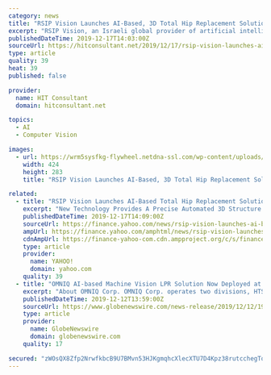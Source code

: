 ```yaml
---
category: news
title: "RSIP Vision Launches AI-Based, 3D Total Hip Replacement Solution"
excerpt: "RSIP Vision, an Israeli global provider of artificial intelligence (AI), computer vision, and image processing technology, announced today a new AI-based total hip replacement solution that ..."
publishedDateTime: 2019-12-17T14:03:00Z
sourceUrl: https://hitconsultant.net/2019/12/17/rsip-vision-launches-ai-based-3d-total-hip-replacement-solution/
type: article
quality: 39
heat: 39
published: false

provider:
  name: HIT Consultant
  domain: hitconsultant.net

topics:
  - AI
  - Computer Vision

images:
  - url: https://wrm5sysfkg-flywheel.netdna-ssl.com/wp-content/uploads/2019/12/X-ray-image-showing-femur-fracture.jpg
    width: 424
    height: 283
    title: "RSIP Vision Launches AI-Based, 3D Total Hip Replacement Solution"

related:
  - title: "RSIP Vision Launches AI-Based Total Hip Replacement Solution"
    excerpt: "New Technology Provides A Precise Automated 3D Structure for Physicians to Better Plan Surgery TEL AVIV, Israel, Dec. 17, 2019 /PRNewswire/ -- RSIP Vision, a global leader in artificial intelligence (AI), computer vision, and image processing technology, announced today a new AI-based total hip replacement solution that provides a precise ..."
    publishedDateTime: 2019-12-17T14:09:00Z
    sourceUrl: https://finance.yahoo.com/news/rsip-vision-launches-ai-based-133800882.html
    ampUrl: https://finance.yahoo.com/amphtml/news/rsip-vision-launches-ai-based-133800882.html
    cdnAmpUrl: https://finance-yahoo-com.cdn.ampproject.org/c/s/finance.yahoo.com/amphtml/news/rsip-vision-launches-ai-based-133800882.html
    type: article
    provider:
      name: YAHOO!
      domain: yahoo.com
    quality: 39
  - title: "OMNIQ AI-based Machine Vision LPR Solution Now Deployed at 30 U.S. Airports"
    excerpt: "About OMNIQ Corp. OMNIQ Corp. operates two divisions, HTS Image Processing and Quest Solution. HTS Image Processing is a leading provider of computer vision image processing-based solutions using patented and proprietary AI technology to provide real-time surveillance and monitoring for homeland security, traffic & parking management ..."
    publishedDateTime: 2019-12-12T13:59:00Z
    sourceUrl: https://www.globenewswire.com/news-release/2019/12/12/1959876/0/en/OMNIQ-AI-based-Machine-Vision-LPR-Solution-Now-Deployed-at-30-U-S-Airports.html
    type: article
    provider:
      name: GlobeNewswire
      domain: globenewswire.com
    quality: 17

secured: "zWOsQX8Zfp2NrwfkbcB9U7BMvn53HJKgmqhcXlecXTU7D4Kpz38rutcchegTo053AfSQlaw/T7LPNI4RGh+m4RH0mkQZvbWOMILqjDqio7B45tSh1OdRBpazW9wuRPNgxqe8odCj6RM/LDu1VpK6ERaYNOLdlx1nK3uBqoz+Qz9hSrVG0ZorjhGXIsoT9LCyw4AQLTKYBa5JjfmrqDXlqe+8l7zUF57M7VLZJvg8XDDtVIft4//larxqqvoof7piGeQZi2E8+pA3KKsYEQVTHQ==;vFziP+njOMuojb0+p/vAag=="
---
```


